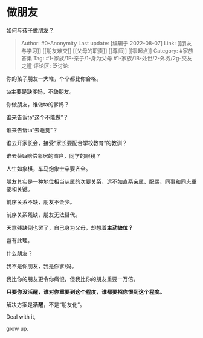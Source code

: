 # 做朋友
[如何与孩子做朋友？](https://www.zhihu.com/question/24821622/answer/2614276601)

> Author: #0-Anonymity
> Last update: [编辑于 2022-08-07]
> Link: [[朋友与学习]] [[朋友难交]] [[父母的职责]] [[尊师]] [[零起点]]
> Category: #家族答集
> Tag: #1-家族/1F-亲子/1-身为父母 #1-家族/1B-处世/2-外务/2g-交友之道
> 评论区:
> 泛讨论:

你的孩子朋友一大堆，个个都比你合格。

ta主要是缺爹妈，不缺朋友。

你做朋友，谁做ta的爹妈？

谁来告诉ta“这个不能做”？

谁来告诉ta“去睡觉”？

谁去开家长会，接受“家长要配合学校教育”的教训？

谁去替ta赔偿邻居的窗户，同学的眼镜？

人生如象棋，车马炮象士卒要齐全。

朋友其实是一种地位相当从属的次要关系，远不如直系亲属、配偶、同事和同志重要和关键。

前序关系不缺，朋友不会少。

前序关系残缺，朋友无法替代。

天意残缺倒也罢了，自己身为父母，却想着**主动缺位？**

岂有此理。

什么朋友？

我不是你朋友，我是你爹/妈。

我比你的朋友更令你痛恨，但我比你的朋友重要一万倍。

**只要你没活醒，谁对你重要到这个程度，谁都要招你恨到这个程度。**

解决方案是**活醒**，不是“朋友化”。

Deal with it,

grow up.
